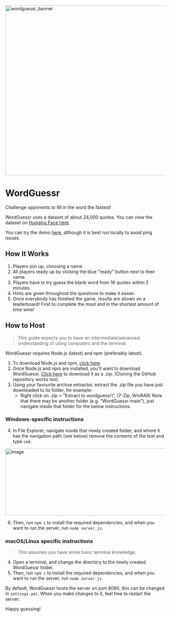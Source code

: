 <img width="1920" height="534" alt="wordguessr_banner" src="https://github.com/user-attachments/assets/6b25cdfe-72f3-43d9-a248-88adc02369e0" />

# WordGuessr
Challenge opponents to fill in the word the fastest!

WordGuessr uses a dataset of about 24,000 quotes. You can view the dataset on [Hugging Face here](https://huggingface.co/datasets/m-ric/english_historical_quotes).

You can try the demo [here](http://node01.solarcosmic.net:1905/), although it is best run locally to avoid ping issues.

## How It Works
1. Players join up, choosing a name.
2. All players ready up by clicking the blue "ready" button next to their name.
3. Players have to try guess the blank word from 16 quotes within 2 minutes.
4. Hints are given throughout the questions to make it easier.
5. Once everybody has finished the game, results are shown on a leaderboard! First to complete the most and in the shortest amount of time wins!

## How to Host
> This guide expects you to have an intermediate/advanced understanding of using computers and the terminal.

WordGuessr requires Node.js (latest) and npm (preferably latest).
1. To download Node.js and npm, [click here](https://nodejs.org/en/download).
2. Once Node.js and npm are installed, you'll want to download WordGuessr. [Click here](https://github.com/solarcosmic/WordGuessr/archive/refs/heads/main.zip) to download it as a .zip. (Cloning the GitHub repository works too).
3. Using your favourite archive extractor, extract the .zip file you have just downloaded to its folder, for example:
    - Right click on .zip > "Extract to wordguessr\\". (7-Zip, WinRAR)
Note that there may be another folder (e.g. "WordGuessr-main"), just navigate inside that folder for the below instructions.

### Windows-specific instructions
4. In File Explorer, navigate inside that newly created folder, and where it has the navigation path (see below) remove the contents of the text and type `cmd`.
<img width="899" height="210" alt="image" src="https://github.com/user-attachments/assets/31a69d78-ece5-4848-80d6-cdfb3ef08fb3" />

6. Then, run `npm i` to install the required dependencies, and when you want to run the server, run `node server.js`.

### macOS/Linux specific instructions
> This assumes you have some basic terminal knowledge.
4. Open a terminal, and change the directory to the newly created WordGuessr folder.
5. Then, run `npm i` to install the required dependencies, and when you want to run the server, run `node server.js`.

By default, WordGuessr hosts the server on port 8080, this can be changed in `settings.yml`. When you make changes to it, feel free to restart the server.

Happy guessing!

